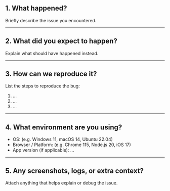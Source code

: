 ## 1. What happened?

Briefly describe the issue you encountered.

---

## 2. What did you expect to happen?

Explain what should have happened instead.

---

## 3. How can we reproduce it?

List the steps to reproduce the bug:

1. ...
2. ...
3. ...

---

## 4. What environment are you using?

- OS: (e.g. Windows 11, macOS 14, Ubuntu 22.04)
- Browser / Platform: (e.g. Chrome 115, Node.js 20, iOS 17)
- App version (if applicable): ...

---

## 5. Any screenshots, logs, or extra context?

Attach anything that helps explain or debug the issue.
